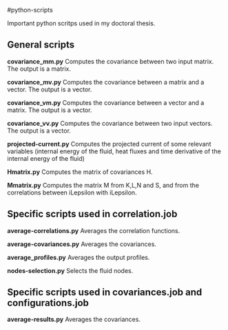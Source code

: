 #python-scripts

Important python scritps used in my doctoral thesis. 

**General scripts**
-------------------

__covariance_mm.py__ Computes the covariance between two input matrix. The output is a matrix.

__covariance_mv.py__ Computes the covariance between a matrix and a vector. The output is a vector.

__covariance_vm.py__ Computes the covariance between a vector and a matrix. The output is a vector.

__covariance_vv.py__ Computes the covariance between two input vectors. The output is a vector.

__projected-current.py__ Computes the projected current of some relevant variables (internal energy of the fluid, heat fluxes and time derivative of the internal energy of the fluid)

__Hmatrix.py__ Computes the matrix of covariances H. 

__Mmatrix.py__ Computes the matrix M from K,L,N and S, and from the correlations between iLepsilon with iLepsilon.


**Specific scripts used in correlation.job**
--------------------------------------------

__average-correlations.py__  Averages the correlation functions.

__average-covariances.py__ Averages the covariances. 

__average_profiles.py__ Averages the output profiles. 

__nodes-selection.py__ Selects the fluid nodes. 

**Specific scripts used in covariances.job and configurations.job**
-----------------------------------------------------------------
__average-results.py__ Averages the covariances. 

